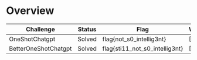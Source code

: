 # Overview

| Challenge  | Status | Flag | Writeup
| ------------- | ------------- |---------| -----|
| OneShotChatgpt | Solved | flag{not_s0_intellig3nt}   | [Here] (     |
| BetterOneShotChatgpt | Solved  |  flag{sti11_not_s0_intellig3nt}  | [Here]   |

